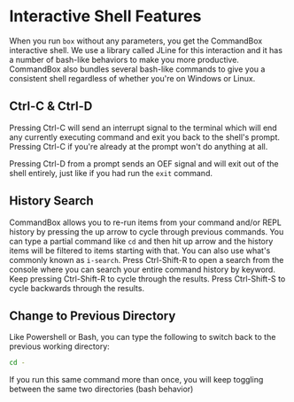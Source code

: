 # Interactive Shell Features

When you run `box` without any parameters, you get the CommandBox interactive shell. We use a library called JLine for this interaction and it has a number of bash-like behaviors to make you more productive. CommandBox also bundles several bash-like commands to give you a consistent shell regardless of whether you're on Windows or Linux.

## Ctrl-C & Ctrl-D

Pressing Ctrl-C will send an interrupt signal to the terminal which will end any currently executing command and exit you back to the shell's prompt. Pressing Ctrl-C if you're already at the prompt won't do anything at all.

Pressing Ctrl-D from a prompt sends an OEF signal and will exit out of the shell entirely, just like if you had run the `exit` command.

## History Search

CommandBox allows you to re-run items from your command and/or REPL history by pressing the up arrow to cycle through previous commands. You can type a partial command like `cd` and then hit up arrow and the history items will be filtered to items starting with that. You can also use what's commonly known as `i-search`. Press Ctrl-Shift-R to open a search from the console where you can search your entire command history by keyword. Keep pressing Ctrl-Shift-R to cycle through the results. Press Ctrl-Shift-S to cycle backwards through the results.

## Change to Previous Directory

Like Powershell or Bash, you can type the following to switch back to the previous working directory:

```bash
cd -
```

If you run this same command more than once, you will keep toggling between the same two directories \(bash behavior\)

